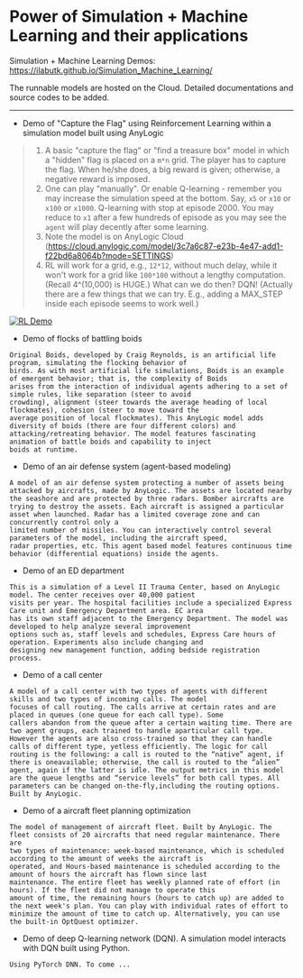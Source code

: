 # Power of Simulation + Machine Learning and their applications

Simulation + Machine Learning Demos: https://ilabutk.github.io/Simulation_Machine_Learning/

The runnable models are hosted on the Cloud. Detailed documentations and source codes to be added.

<hr />

* Demo of "Capture the Flag" using Reinforcement Learning within a simulation model built using AnyLogic
> 1. A basic "capture the flag" or "find a treasure box" model in which a "hidden" flag is placed on a `m*n` grid. The player has to capture the flag. When he/she does, a big reward is given; otherwise, a negative reward is imposed.
> 2. One can play "manually". Or enable Q-learning - remember you may increase the simulation speed at the bottom. Say, `x5` or `x10` or `x100` or `x1000`. Q-learning with stop at episode 2000. You may reduce to `x1` after a few hundreds of episode as you may see the `agent` will play decently after some learning. 
> 3. Note the model is on AnyLogic Cloud (https://cloud.anylogic.com/model/3c7a6c87-e23b-4e47-add1-f22bd6a8064b?mode=SETTINGS)
> 4. RL will work for a grid, e.g., `12*12`, without much delay, while it won't work for a grid like `100*100` without a lengthy computation. (Recall 4^(10,000) is HUGE.) What can we do then? DQN! (Actually there are a few things that we can try. E.g., adding a MAX_STEP inside each episode seems to work well.)

[![RL Demo](https://ilabutk.github.io/Simulation_Machine_Learning/images/cover.png)](https://youtu.be/wUTTcUBYZYk)

* Demo of flocks of battling boids
```
Original Boids, developed by Craig Reynolds, is an artificial life program, simulating the flocking behavior of
birds. As with most artificial life simulations, Boids is an example of emergent behavior; that is, the complexity of Boids
arises from the interaction of individual agents adhering to a set of simple rules, like separation (steer to avoid
crowding), alignment (steer towards the average heading of local flockmates), cohesion (steer to move toward the
average position of local flockmates). This AnyLogic model adds diversity of boids (there are four different colors) and
attacking/retreating behavior. The model features fascinating animation of battle boids and capability to inject
boids at runtime.
```

* Demo of an air defense system (agent-based modeling)
```
A model of an air defense system protecting a number of assets being attacked by aircrafts, made by AnyLogic. The assets are located nearby the seashore and are protected by three radars. Bomber aircrafts are trying to destroy the assets. Each aircraft is assigned a particular asset when launched. Radar has a limited coverage zone and can concurrently control only a
limited number of missiles. You can interactively control several parameters of the model, including the aircraft speed,
radar properties, etc. This agent based model features continuous time behavior (differential equations) inside the agents.
```

* Demo of an ED department
```
This is a simulation of a Level II Trauma Center, based on AnyLogic model. The center receives over 40,000 patient
visits per year. The hospital facilities include a specialized Express Care unit and Emergency Department area. EC area
has its own staff adjacent to the Emergency Department. The model was developed to help analyze several improvement
options such as, staff levels and schedules, Express Care hours of operation. Experiments also include changing and
designing new management function, adding bedside registration process.
```

* Demo of a call center
```
A model of a call center with two types of agents with different skills and two types of incoming calls. The model
focuses of call routing. The calls arrive at certain rates and are placed in queues (one queue for each call type). Some
callers abandon from the queue after a certain waiting time. There are two agent groups, each trained to handle aparticular call type. However the agents are also cross-trained so that they can handle calls of different type, yetless efficiently. The logic for call routing is the following: a call is routed to the “native” agent, if there is oneavailable; otherwise, the call is routed to the “alien” agent, again if the latter is idle. The output metrics in this model are the queue lengths and “service levels” for both call types. All parameters can be changed on-the-fly,including the routing options. Built by AnyLogic.
```

* Demo of a aircraft fleet planning optimization
```
The model of management of aircraft fleet. Built by AnyLogic. The fleet consists of 20 aircrafts that need regular maintenance. There are
two types of maintenance: week-based maintenance, which is scheduled according to the amount of weeks the aircraft is
operated, and Hours-based maintenance is scheduled according to the amount of hours the aircraft has flown since last
maintenance. The entire fleet has weekly planned rate of effort (in hours). If the fleet did not manage to operate this
amount of time, the remaining hours (hours to catch up) are added to the next week's plan. You can play with individual rates of effort to minimize the amount of time to catch up. Alternatively, you can use the built-in OptQuest optimizer.
```

* Demo of deep Q-learning network (DQN). A simulation model interacts with DQN built using Python. 
```
Using PyTorch DNN. To come ...
```

